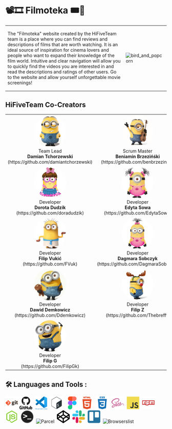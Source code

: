 # :film_projector::film_strip: Filmoteka :tickets::popcorn:

<table>
  <tr>
    <td><p>The "Filmoteka" website created by the HiFiveTeam team is a place where you can find reviews and descriptions of films that are worth watching. It is an ideal source of inspiration for cinema lovers and people who want to expand their knowledge of the film world. Intuitive and clear navigation will allow you to quickly find the videos you are interested in and read the descriptions and ratings of other users. Go to the website and allow yourself unforgettable movie screenings!</p></td>
    <td><img src="https://i.giphy.com/media/3o7rc0qU6m5hneMsuc/giphy.webp" alt="bird_and_popcorn" width="1200"></td>
  </tr>
</table>

## HiFiveTeam Co-Creators

<table>
  <tr>
    <td align="center">
    <a href="https://github.com/damiantchorzewski">
      <img src="src/images/team/DamianT.jpg" alt="avatar" width="100" style="border-radius: 50%"></a><br>
      Team Lead<br>
      <b>Damian Tchorzewski</b> (https://github.com/damiantchorzewski)
    </td>
    <td align="center">
    <a href="https://github.com/benbrzezinski">
      <img src="src/images/team/BeniaminB.jpg" alt="avatar" width="100" style="border-radius: 50%"></a><br>
      Scrum Master<br>
      <b>Beniamin Brzezińśki</b> (https://github.com/benbrzezinski)
    </td>
  </tr>
  <tr>
    <td align="center">
    <a href="https://github.com/doradudzik">
      <img src="src/images/team/DorotaD.jpg" alt="avatar" width="100" style="border-radius: 50%"></a><br>
      Developer<br>
      <b>Dorota Dudzik</b><br>
      (https://github.com/doradudzik)
    </td>
    <td align="center">
    <a href="https://github.com/EdytaSowa">
      <img src="src/images/team/EdytaS.jpg" alt="avatar" width="100" style="border-radius: 50%"></a><br>
      Developer<br>
      <b>Edyta Sowa</b><br>
      (https://github.com/EdytaSowa)
    </td>
  </tr>
  <tr>
    <td align="center">
    <a href="https://github.com/FVuk">
      <img src="src/images/team/FilipV.jpg" alt="avatar" width="100" style="border-radius: 50%"></a><br>
      Developer<br>
      <b>Filip Vukić</b><br>
      (https://github.com/FVuk)
    </td>
    <td align="center">
    <a href="https://github.com/DagmaraSobczak">
      <img src="src/images/team/DagmaraS.jpg" alt="avatar" width="100" style="border-radius: 50%"></a><br>
      Developer<br>
      <b>Dagmara Sobczyk</b><br>
      (https://github.com/DagmaraSobczak)
    </td>
  </tr>
  <tr>
    <td align="center">
    <a href="https://github.com/Ddemkowicz">
      <img src="src/images/team/DawidD.jpg" alt="avatar" width="100" style="border-radius: 50%"></a><br>
      Developer <br>
      <b>Dawid Demkowicz</b> <br>
      (https://github.com/Ddemkowicz)
    </td>
    <td align="center">
    <a href="https://github.com/Thebrefff">
      <img src="src/images/team/FilipZ.jpg" alt="avatar" width="100" style="border-radius: 50%"></a><br>
      Developer<br>
      <b>Filip Z</b> <br>
      (https://github.com/Thebrefff)
    </td>
  </tr>
  <tr>
    <td align="center">
    <a href="https://github.com/FilipGk">
      <img src="src/images/team/FilipG.jpg" alt="avatar" width="100" style="border-radius: 50%"></a><br>
      Developer<br>
      <b>Filip G</b> <br>
      (https://github.com/FilipGk)
    </td>
    <td></td>
  </tr>
</table>

## :hammer_and_wrench: Languages and Tools :

<div>
  <img src="https://github.com/devicons/devicon/blob/master/icons/git/git-original-wordmark.svg" title="Git" **alt="Git" width="40" height="40"/>
  <img src="https://github.com/devicons/devicon/blob/master/icons/github/github-original-wordmark.svg" title="GitHub" alt="GitHub" width="40" height="40"/>&nbsp;
  <img src="https://github.com/devicons/devicon/blob/master/icons/vscode/vscode-original-wordmark.svg" title="Visual Studio Code" alt="Visual Studio Code" width="40" height="40"/>&nbsp;
  <img src="https://github.com/devicons/devicon/blob/master/icons/bash/bash-original.svg" title="Bash" alt="Bash" width="40" height="40"/>&nbsp;
  <img src="https://github.com/devicons/devicon/blob/master/icons/figma/figma-original.svg" title="Figma" alt="Figma" width="40" height="40"/>&nbsp;
  <img src="https://github.com/devicons/devicon/blob/master/icons/html5/html5-plain-wordmark.svg" title="HTML5" alt="HTML" width="40" height="40"/>&nbsp;
  <img src="https://github.com/devicons/devicon/blob/master/icons/css3/css3-plain-wordmark.svg" title="CSS3" alt="CSS" width="40" height="40"/>&nbsp;
  <img src="https://github.com/devicons/devicon/blob/master/icons/sass/sass-original.svg" title="Sass" alt="Sass" width="40" height="40"/>&nbsp; 
  <img src="https://github.com/devicons/devicon/blob/master/icons/javascript/javascript-original.svg" title="JavaScript" alt="JavaScript" width="40" height="40"/>&nbsp;
  <img src="https://github.com/devicons/devicon/blob/master/icons/npm/npm-original-wordmark.svg" title="npm" alt="npm" width="40" height="40"/>&nbsp;
  <img src="https://github.com/devicons/devicon/blob/master/icons/nodejs/nodejs-original.svg" title="NodeJS" alt="NodeJS" width="40" height="40"/>&nbsp;
  <img src="https://raw.githubusercontent.com/github/explore/80688e429a7d4ef2fca1e82350fe8e3517d3494d/topics/terminal/terminal.png" title="Terminal" alt="Terminal" width="40" height="40"/>&nbsp;
  <img src="https://parceljs.org/avatar.66e613b2.avif" title="Parcel" alt="Parcel" width="40" height="40"/>&nbsp;
  <img src="https://github.com/devicons/devicon/blob/master/icons/codepen/codepen-plain.svg" title="CodePen" alt="CodePen" width="40" height="40"/>&nbsp;
  <img src="https://github.com/devicons/devicon/blob/master/icons/slack/slack-original.svg" title="Slack" alt="Slack" width="40" height="40"/>&nbsp;
  <img src="https://github.com/devicons/devicon/blob/master/icons/trello/trello-plain.svg" title="Trello" alt="Trello" width="40" height="40"/>&nbsp;
  <img src="https://browsersl.ist/browserlist-e428d541.svg" title="Browserslist" alt="Browserslist" width="40" height="40"/>&nbsp;
</div>
